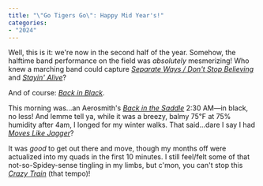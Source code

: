 ```yaml
---
title: "\"Go Tigers Go\": Happy Mid Year's!"
categories:
- "2024"
---
```


Well, this is it: we're now in the second half of the year.  Somehow, the halftime band performance on the field was *absolutely* mesmerizing!  Who knew a marching band could capture [*Separate Ways / Don't Stop Believing*](https://open.spotify.com/track/6vbcrpCl8oHHN9mlLxh697) and [*Stayin' Alive*](https://open.spotify.com/track/0XqQbzBAShnYKfTniVpw2A)?

And of course: [*Back in Black*](https://open.spotify.com/track/17ZKiOx7PT8LveQcs7I8aX).

This morning was...an Aerosmith's [*Back in the Saddle*](https://open.spotify.com/track/3WPYapjyqcVpShYXQuChcs) 2:30 AM—in black, no less!  And lemme tell ya, while it was a breezy, balmy 75℉ at 75% humidity after 4am, I longed for my winter walks. That said...dare I say I had [*Moves Like Jagger*](https://open.spotify.com/track/3ofEl2wbX2FmpAsiqVF6BL)?

It was *good* to get out there and move, though my months off were actualized into my quads in the first 10 minutes.  I still feel/felt some of that not-so-Spidey-sense tingling in my limbs, but c'mon, you can't stop this [*Crazy Train*](https://open.spotify.com/track/5jBvfladmol0pIQFvbVIHT) (that tempo)!
